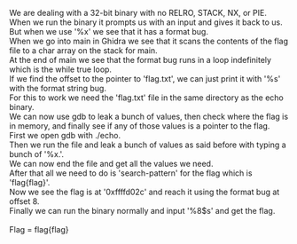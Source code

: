 We are dealing with a 32-bit binary with no RELRO, STACK, NX, or PIE. <br>
When we run the binary it prompts us with an input and gives it back to us. <br>
But when we use '%x' we see that it has a format bug. <br>
When we go into main in Ghidra we see that it scans the contents of the flag file to a char array on the stack for main. <br>
At the end of main we see that the format bug runs in a loop indefinitely which is the while true loop. <br>
If we find the offset to the pointer to 'flag.txt', we can just print it with '%s' with the format string bug. <br>
For this to work we need the 'flag.txt' file in the same directory as the echo binary. <br>
We can now use gdb to leak a bunch of values, then check where the flag is in memory, and finally see if any of those values is a pointer to the flag. <br>
First we open gdb with ./echo. <br>
Then we run the file and leak a bunch of values as said before with typing a bunch of '%x.'. <br>
We can now end the file and get all the values we need. <br>
After that all we need to do is 'search-pattern' for the flag which is 'flag{flag}'. <br>
Now we see the flag is at '0xffffd02c' and reach it using the format bug at offset 8. <br>
Finally we can run the binary normally and input '%8$s' and get the flag. <br>
<br>
Flag = flag{flag}<br>
